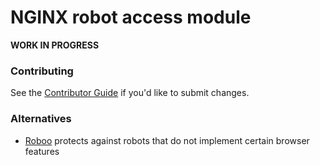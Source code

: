 # NGINX robot access module

**WORK IN PROGRESS**


### Contributing

See the [Contributor Guide](./CONTRIBUTING.md) if you'd like to submit changes.

### Alternatives

* [Roboo](https://github.com/yuri-gushin/Roboo) protects against robots that do not implement certain browser features
